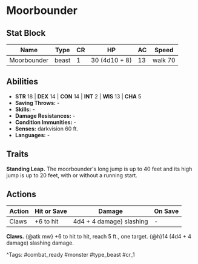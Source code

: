 # Moorbounder

## Stat Block

| Name | Type | CR | HP | AC | Speed |
|------|------|----|----|----|-------|
| Moorbounder | beast | 1 | 30 (4d10 + 8) | 13 | walk 70 |

## Abilities

- **STR** 18 | **DEX** 14 | **CON** 14 | **INT** 2 | **WIS** 13 | **CHA** 5
- **Saving Throws:** -  
- **Skills:** -  
- **Damage Resistances:** -  
- **Condition Immunities:** -  
- **Senses:** darkvision 60 ft.  
- **Languages:** -

## Traits

**Standing Leap.** The moorbounder's long jump is up to 40 feet and its high jump is up to 20 feet, with or without a running start.


## Actions

| Action | Hit or Save | Damage | On Save |
|--------|--------------|--------|----------|
| Claws | +6 to hit | 4d4 + 4 damage) slashing | - |

**Claws.** {@atk mw} +6 to hit to hit, reach 5 ft., one target. {@h}14 (4d4 + 4 damage) slashing damage.


^Tags: #combat_ready #monster #type_beast #cr_1